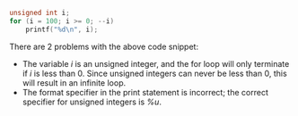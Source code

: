 ```c
unsigned int i;
for (i = 100; i >= 0; --i)
    printf("%d\n", i);
```

There are 2 problems with the above code snippet:

* The variable *i* is an unsigned integer, and the for loop will only terminate if *i* is less than 0. Since unsigned integers can never be less than 0, this will result in an infinite loop.
* The format specifier in the print statement is incorrect; the correct specifier for unsigned integers is *%u*.

